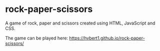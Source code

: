 # rock-paper-scissors
A game of rock, paper and scissors created using HTML, JavaScript and CSS.

The game can be played here: https://hvbert1.github.io/rock-paper-scissors/
